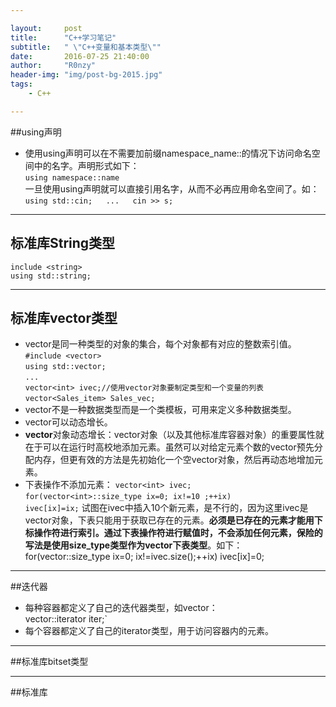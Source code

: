 ```yaml
---

layout:     post
title:      "C++学习笔记"
subtitle:   " \"C++变量和基本类型\""
date:       2016-07-25 21:40:00
author:     "R0nzy"
header-img: "img/post-bg-2015.jpg"
tags:
    - C++

---
```


##using声明  
* 使用using声明可以在不需要加前缀namespace_name::的情况下访问命名空间中的名字。声明形式如下：  
`using namespace::name`  
一旦使用using声明就可以直接引用名字，从而不必再应用命名空间了。如：  
`using std::cin;  
...  
cin >> s;`  

---

## 标准库String类型
`include <string>`  
`using std::string;`  

---

## 标准库vector类型
* vector是同一种类型的对象的集合，每个对象都有对应的整数索引值。
`#include <vector>`  
`using std::vector;`  
`...`  
`vector<int> ivec;//使用vector对象要制定类型和一个变量的列表`  
`vector<Sales_item> Sales_vec;`  
* vector不是一种数据类型而是一个类模板，可用来定义多种数据类型。
* vector可以动态增长。
* **vector**对象动态增长：vector对象（以及其他标准库容器对象）的重要属性就在于可以在运行时高校地添加元素。虽然可以对给定元素个数的vector预先分配内存，但更有效的方法是先初始化一个空vector对象，然后再动态地增加元素。
* 下表操作不添加元素：
`vector<int> ivec;`  
`for(vector<int>::size_type ix=0; ix!=10 ;++ix)`  
`ivec[ix]=ix;`
试图在ivec中插入10个新元素，是不行的，因为这里ivec是vector对象，下表只能用于获取已存在的元素。**必须是已存在的元素才能用下标操作符进行索引。通过下表操作符进行赋值时，不会添加任何元素，保险的写法是使用size_type类型作为vector下表类型**。如下：
for(vector<int>::size_type ix=0; ix!=ivec.size();++ix)
ivec[ix]=0;

---

##迭代器
* 每种容器都定义了自己的迭代器类型，如vector：  
vector<int>::iterator iter;`  
* 每个容器都定义了自己的iterator类型，用于访问容器内的元素。

---

##标准库bitset类型

---

##标准库

